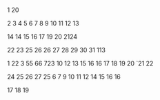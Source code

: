 1
20

2
3
4
5
6
7
8
9
10
11
12
13

14
14
15
16
17
19
20
2124

22
23
25
26
26
27
28
29
30
31
113

1
22
3
55
66
723
10
12
13
15
16
16
17
18
19
20
`21
22

24
25
26
27
25
6
7
9
10
11
12
14
15
16
16

17
18
19








